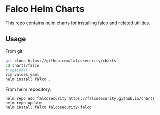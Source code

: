 # Falco Helm Charts

This repo contains [helm](https://helm.sh/) charts for installing falco and related utilities.

## Usage

From git:

```bash
git clone https://github.com/falcosecurity/charts
cd charts/falco
# optional
vim values.yaml
helm install falco .
```

From helm repository:

```
helm repo add falcosecurity https://falcosecurity.github.io/charts
helm repo update
helm install falco falcosecurity/falco
```